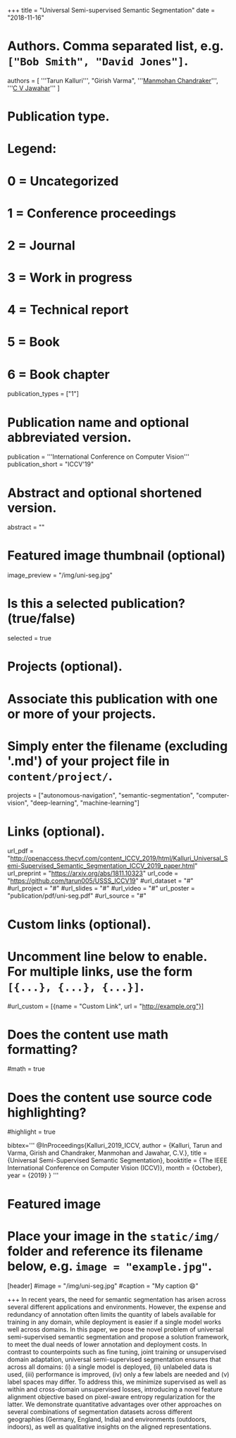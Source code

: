 +++
title = "Universal Semi-supervised Semantic Segmentation"
date = "2018-11-16"
# Authors. Comma separated list, e.g. `["Bob Smith", "David Jones"]`.
authors = [
    '''Tarun Kalluri''',
    "Girish Varma",
    '''<a href="http://cseweb.ucsd.edu/~mkchandraker/">Manmohan Chandraker</a>''',
    '''<a href='https://faculty.iiit.ac.in/~jawahar/'>C V Jawahar</a>'''
]

# Publication type.
# Legend:
# 0 = Uncategorized
# 1 = Conference proceedings
# 2 = Journal
# 3 = Work in progress
# 4 = Technical report
# 5 = Book
# 6 = Book chapter
publication_types = ["1"]

# Publication name and optional abbreviated version.
publication = '''International Conference on Computer Vision'''
publication_short = "ICCV'19"

# Abstract and optional shortened version.
abstract = ""

# Featured image thumbnail (optional)
image_preview = "/img/uni-seg.jpg"

# Is this a selected publication? (true/false)
selected = true

# Projects (optional).
#   Associate this publication with one or more of your projects.
#   Simply enter the filename (excluding '.md') of your project file in `content/project/`.
projects = ["autonomous-navigation", "semantic-segmentation", "computer-vision", "deep-learning", "machine-learning"]

# Links (optional).
url_pdf = "http://openaccess.thecvf.com/content_ICCV_2019/html/Kalluri_Universal_Semi-Supervised_Semantic_Segmentation_ICCV_2019_paper.html"
url_preprint = "https://arxiv.org/abs/1811.10323"
url_code = "https://github.com/tarun005/USSS_ICCV19"
#url_dataset = "#"
#url_project = "#"
#url_slides = "#"
#url_video = "#"
url_poster = "publication/pdf/uni-seg.pdf"
#url_source = "#"

# Custom links (optional).
#   Uncomment line below to enable. For multiple links, use the form `[{...}, {...}, {...}]`.
#url_custom = [{name = "Custom Link", url = "http://example.org"}]

# Does the content use math formatting?
#math = true

# Does the content use source code highlighting?
#highlight = true


bibtex='''
@InProceedings{Kalluri_2019_ICCV,
author = {Kalluri, Tarun and Varma, Girish and Chandraker, Manmohan and Jawahar, C.V.},
title = {Universal Semi-Supervised Semantic Segmentation},
booktitle = {The IEEE International Conference on Computer Vision (ICCV)},
month = {October},
year = {2019}
}
'''


# Featured image
# Place your image in the `static/img/` folder and reference its filename below, e.g. `image = "example.jpg"`.
[header]
#image = "/img/uni-seg.jpg"
#caption = "My caption :smile:"

+++
In recent years, the need for semantic segmentation has arisen across several different applications and environments. However, the expense and redundancy of annotation often limits the quantity of labels available for training in any domain, while deployment is easier if a single model works well across domains. In this paper, we pose the novel problem of universal semi-supervised semantic segmentation and propose a solution framework, to meet the dual needs of lower annotation and deployment costs. In contrast to counterpoints such as fine tuning, joint training or unsupervised domain adaptation, universal semi-supervised segmentation ensures that across all domains: (i) a single model is deployed, (ii) unlabeled data is used, (iii) performance is improved, (iv) only a few labels are needed and (v) label spaces may differ. To address this, we minimize supervised as well as within and cross-domain unsupervised losses, introducing a novel feature alignment objective based on pixel-aware entropy regularization for the latter. We demonstrate quantitative advantages over other approaches on several combinations of segmentation datasets across different geographies (Germany, England, India) and environments (outdoors, indoors), as well as qualitative insights on the aligned representations.

